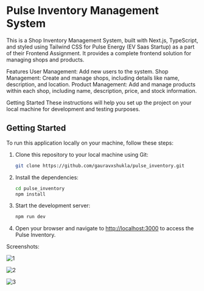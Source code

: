 # Pulse Inventory Management System
This is a Shop Inventory Management System, built with Next.js, TypeScript, and styled using Tailwind CSS for Pulse Energy (EV Saas Startup) as a part of their Frontend Assignment. It provides a complete frontend solution for managing shops and products.

Features
User Management: Add new users to the system. 
Shop Management: Create and manage shops, including details like name, description, and location.
Product Management: Add and manage products within each shop, including name, description, price, and stock information.

Getting Started
These instructions will help you set up the project on your local machine for development and testing purposes.

## Getting Started

To run this application locally on your machine, follow these steps:

1. Clone this repository to your local machine using Git:

   ```bash
   git clone https://github.com/gauravxshukla/pulse_inventory.git
   ```

2. Install the dependencies:

   ```bash
   cd pulse_inventory
   npm install
   ```

3. Start the development server:

   ```bash
   npm run dev
   ```

4. Open your browser and navigate to [http://localhost:3000](http://localhost:3000) to access the Pulse Inventory.

Screenshots: 

![1](https://github.com/gauravxshukla/pulse_inventory/assets/82375003/fccba2a0-7f60-48a8-987a-8a2c1abfa50c)

![2](https://github.com/gauravxshukla/pulse_inventory/assets/82375003/6e3fb33d-d880-4eda-b4e5-6447839de0b0)

![3](https://github.com/gauravxshukla/pulse_inventory/assets/82375003/d7e63614-cbf3-46fa-86e8-e70ec2000796)
